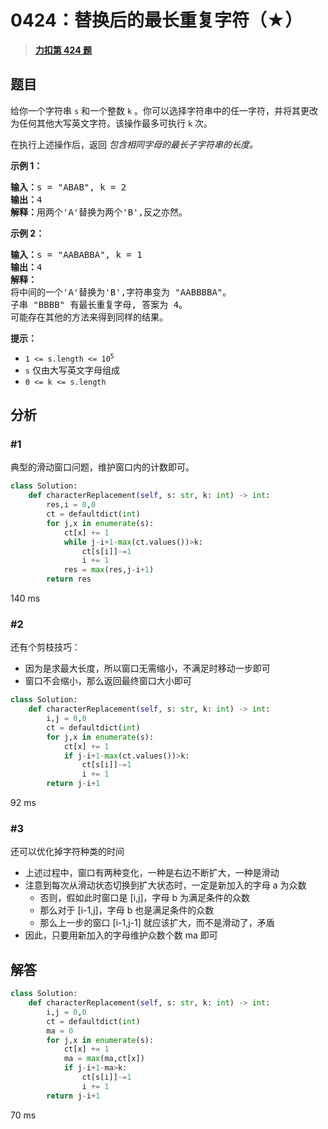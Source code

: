 # 0424：替换后的最长重复字符（★）


> <u>**[力扣第 424 题](https://leetcode.cn/problems/longest-repeating-character-replacement/)**</u>

## 题目

<p>给你一个字符串 <code>s</code> 和一个整数 <code>k</code> 。你可以选择字符串中的任一字符，并将其更改为任何其他大写英文字符。该操作最多可执行 <code>k</code> 次。</p>

<p>在执行上述操作后，返回 <em>包含相同字母的最长子字符串的长度。</em></p>



<p><strong>示例 1：</strong></p>

<pre>
<strong>输入：</strong>s = "ABAB", k = 2
<strong>输出：</strong>4
<strong>解释：</strong>用两个'A'替换为两个'B',反之亦然。
</pre>

<p><strong>示例 2：</strong></p>

<pre>
<strong>输入：</strong>s = "AABABBA", k = 1
<strong>输出：</strong>4
<strong>解释：</strong>
将中间的一个'A'替换为'B',字符串变为 "AABBBBA"。
子串 "BBBB" 有最长重复字母, 答案为 4。
可能存在其他的方法来得到同样的结果。
</pre>



<p><strong>提示：</strong></p>

<ul>
<li><code>1 &lt;= s.length &lt;= 10<sup>5</sup></code></li>
<li><code>s</code> 仅由大写英文字母组成</li>
<li><code>0 &lt;= k &lt;= s.length</code></li>
</ul>


## 分析

### #1

典型的滑动窗口问题，维护窗口内的计数即可。

```python
class Solution:
    def characterReplacement(self, s: str, k: int) -> int:
        res,i = 0,0
        ct = defaultdict(int)
        for j,x in enumerate(s):
            ct[x] += 1
            while j-i+1-max(ct.values())>k:
                ct[s[i]]-=1
                i += 1
            res = max(res,j-i+1)
        return res
```
140 ms

### #2

还有个剪枝技巧：
- 因为是求最大长度，所以窗口无需缩小，不满足时移动一步即可
- 窗口不会缩小，那么返回最终窗口大小即可


```python
class Solution:
    def characterReplacement(self, s: str, k: int) -> int:
        i,j = 0,0
        ct = defaultdict(int)
        for j,x in enumerate(s):
            ct[x] += 1
            if j-i+1-max(ct.values())>k:
                ct[s[i]]-=1
                i += 1
        return j-i+1
```
92 ms

### #3

还可以优化掉字符种类的时间
- 上述过程中，窗口有两种变化，一种是右边不断扩大，一种是滑动
- 注意到每次从滑动状态切换到扩大状态时，一定是新加入的字母 a 为众数
	- 否则，假如此时窗口是 [i,j]，字母 b 为满足条件的众数
	- 那么对于 [i-1,j]，字母 b 也是满足条件的众数
	- 那么上一步的窗口 [i-1,j-1] 就应该扩大，而不是滑动了，矛盾
- 因此，只要用新加入的字母维护众数个数 ma 即可
## 解答

```python
class Solution:
    def characterReplacement(self, s: str, k: int) -> int:
        i,j = 0,0
        ct = defaultdict(int)
        ma = 0
        for j,x in enumerate(s):
            ct[x] += 1
            ma = max(ma,ct[x])
            if j-i+1-ma>k:
                ct[s[i]]-=1
                i += 1
        return j-i+1
```
70 ms


